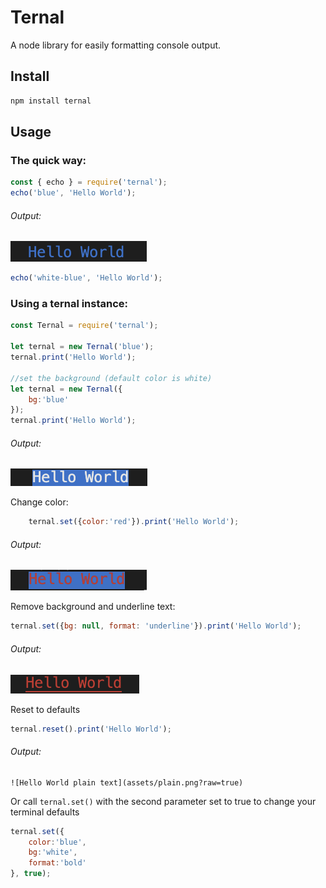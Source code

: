 # Ternal

A node library for easily formatting console output.

Install
-------
```javascript
npm install ternal
```

Usage
-----
### The quick way:
```javascript
const { echo } = require('ternal');
echo('blue', 'Hello World');
```
###### Output:
![Hello World blue](assets/blue.png?raw=true)
```javascript
echo('white-blue', 'Hello World');
```

### Using a ternal instance: 
```javascript
const Ternal = require('ternal');

let ternal = new Ternal('blue');
ternal.print('Hello World');

//set the background (default color is white)
let ternal = new Ternal({
    bg:'blue'
});
ternal.print('Hello World');
```
###### Output:
![Hello World blue background](assets/bg-blue.png?raw=true)

Change color:
```javascript
    ternal.set({color:'red'}).print('Hello World');
```
###### Output:
![Hello World red blue background](assets/red-blue-bg.png?raw=true)

Remove background and underline text:
```javascript
ternal.set({bg: null, format: 'underline'}).print('Hello World');
```
###### Output:
![Hello World red underlined](assets/red-underline.png?raw=true)

Reset to defaults
```javascript
ternal.reset().print('Hello World');
```
###### Output: 
```console
![Hello World plain text](assets/plain.png?raw=true)
```
Or call `ternal.set()` with the second parameter set to true to change your terminal defaults
```javascript
ternal.set({
    color:'blue',
    bg:'white',
    format:'bold'
}, true);
```

